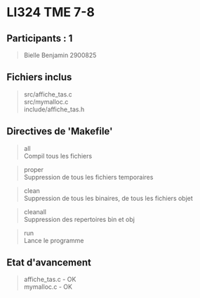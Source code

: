 LI324 TME 7-8
=============

Participants : 1
----------------

> Bielle Benjamin 2900825     
	
Fichiers inclus
---------------

> src/affiche_tas.c    
> src/mymalloc.c    
> include/affiche_tas.h    
        	        
Directives de 'Makefile'
------------------------

> all    
> Compil tous les fichiers     

> proper     
> Suppression de tous les fichiers temporaires    
	
> clean     
> Suppression de tous les binaires, de tous les fichiers objet    
	
> cleanall     
> Suppression des repertoires bin et obj    

> run     
> Lance le programme        

Etat d'avancement
-----------------

> affiche_tas.c - OK    
> mymalloc.c    - OK    
